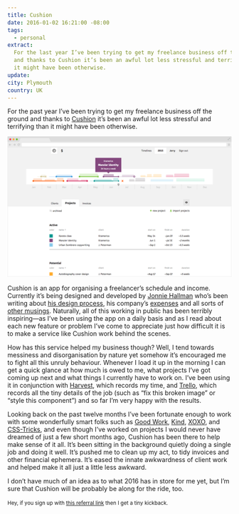 ```yaml
---
title: Cushion
date: 2016-01-02 16:21:00 -08:00
tags:
  - personal
extract:
  For the last year I’ve been trying to get my freelance business off the ground
  and thanks to Cushion it’s been an awful lot less stressful and terrifying than
  it might have been otherwise.
update:
city: Plymouth
country: UK
---
```


For the past year I’ve been trying to get my freelance business off the ground and thanks to [Cushion](http://cushionapp.com) it’s been an awful lot less stressful and terrifying than it might have been otherwise.

![Cushion](/uploads/cushion.png)

Cushion is an app for organising a freelancer’s schedule and income. Currently it’s being designed and developed by [Jonnie Hallman](http://destroytoday.com) who’s been writing about [his design process](http://cushionapp.com/journal), his company’s [expenses](http://cushionapp.com/expenses) and all sorts of [other musings](http://cushionapp.com/blog). Naturally, all of this working in public has been terribly inspiring—as I’ve been using the app on a daily basis and as I read about each new feature or problem I’ve come to appreciate just how difficult it is to make a service like Cushion work behind the scenes.

How has this service helped my business though? Well, I tend towards messiness and disorganisation by nature yet somehow it’s encouraged me to fight all this unruly behaviour. Whenever I load it up in the morning I can get a quick glance at how much is owed to me, what projects I’ve got coming up next and what things I currently have to work on. I’ve been using it in conjunction with [Harvest](https://www.getharvest.com/), which records my time, and [Trello](trello.com), which records all the tiny details of the job (such as “fix this broken image” or “style this component”) and so far I’m very happy with the results.

Looking back on the past twelve months I’ve been fortunate enough to work with some wonderfully smart folks such as [Good Work](http://www.simplygoodwork.com/), [Kind](http://madebykind.com/), [XOXO](http://xoxopdx.com/), and [CSS-Tricks](https://css-tricks.com/), and even though I’ve worked on projects I would never have dreamed of just a few short months ago, Cushion has been there to help make sense of it all. It’s been sitting in the background quietly doing a single job and doing it well. It’s pushed me to clean up my act, to tidy invoices and other financial ephemera. It’s eased the innate awkwardness of client work and helped make it all just a little less awkward.

I don’t have much of an idea as to what 2016 has in store for me yet, but I’m sure that Cushion will be probably be along for the ride, too.

<small>Hey, if you sign up with <a href="http://get.cushionapp.com/bd21cc21ad">this referral link</a> then I get a tiny kickback.</small>
